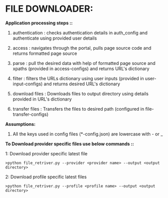 # FILE DOWNLOADER: 

**Application processing steps ::**

1. authentication : checks authentication details in auth_config and authenticate using provided user details

2. access : navigates through the portal, pulls page source code and returns formatted page source

3. parse  : pull the desired data with help of formatted page source and xpaths (provided in access-configs)
         and returns URL's dictionary

4. filter : filters the URLs dictionary using user inputs (provided in user-input-configs)
         and returns desired URL's dictionary

5. download files : Downloads files to output directory using details provided in URL's dictionary

6. transfer files : Transfers the files to desired path (configured in file-transfer-configs)

**Assumptions:**

1. All the keys used in config files (*-config.json) are lowercase with - or _



**To Download provider specific files use below commands ::**

1: Download provider specific latest file

    >python file_retriver.py --provider <provider name> --output <output directory>

2: Download profile specific latest files

    >python file_retriver.py --profile <profile name> --output <output directory>

